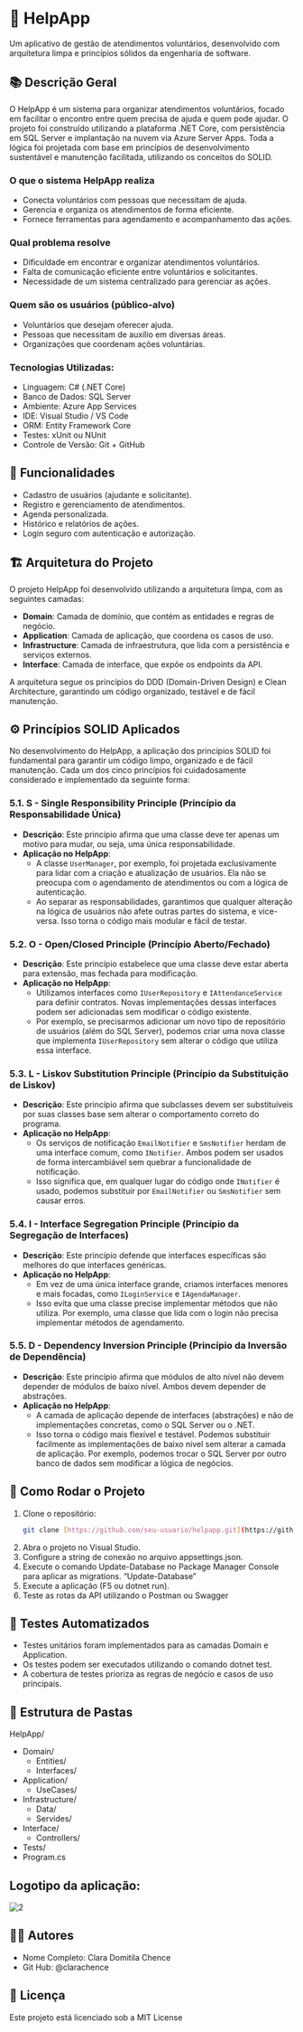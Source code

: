 # 📌  HelpApp

Um aplicativo de gestão de atendimentos voluntários, desenvolvido com arquitetura limpa e princípios sólidos da engenharia de software.

## 📚  Descrição Geral

O HelpApp é um sistema para organizar atendimentos voluntários, focado em facilitar o encontro entre quem precisa de ajuda e quem pode ajudar. O projeto foi construído utilizando a plataforma .NET Core, com persistência em SQL Server e implantação na nuvem via Azure Server Apps. Toda a lógica foi projetada com base em princípios de desenvolvimento sustentável e manutenção facilitada, utilizando os conceitos do SOLID.

### O que o sistema HelpApp realiza

- Conecta voluntários com pessoas que necessitam de ajuda.
- Gerencia e organiza os atendimentos de forma eficiente.
- Fornece ferramentas para agendamento e acompanhamento das ações.

### Qual problema resolve

- Dificuldade em encontrar e organizar atendimentos voluntários.
- Falta de comunicação eficiente entre voluntários e solicitantes.
- Necessidade de um sistema centralizado para gerenciar as ações.

### Quem são os usuários (público-alvo)

- Voluntários que desejam oferecer ajuda.
- Pessoas que necessitam de auxílio em diversas áreas.
- Organizações que coordenam ações voluntárias.

### Tecnologias Utilizadas:

- Linguagem: C# (.NET Core)
- Banco de Dados: SQL Server
- Ambiente: Azure App Services
- IDE: Visual Studio / VS Code
- ORM: Entity Framework Core
- Testes: xUnit ou NUnit
- Controle de Versão: Git + GitHub

##  🧪 Funcionalidades

- Cadastro de usuários (ajudante e solicitante).
- Registro e gerenciamento de atendimentos.
- Agenda personalizada.
- Histórico e relatórios de ações.
- Login seguro com autenticação e autorização.

## ️🏗️ Arquitetura do Projeto

O projeto HelpApp foi desenvolvido utilizando a arquitetura limpa, com as seguintes camadas:

- **Domain**: Camada de domínio, que contém as entidades e regras de negócio.
- **Application**: Camada de aplicação, que coordena os casos de uso.
- **Infrastructure**: Camada de infraestrutura, que lida com a persistência e serviços externos.
- **Interface**: Camada de interface, que expõe os endpoints da API.

A arquitetura segue os princípios do DDD (Domain-Driven Design) e Clean Architecture, garantindo um código organizado, testável e de fácil manutenção.

## ⚙️ Princípios SOLID Aplicados

No desenvolvimento do HelpApp, a aplicação dos princípios SOLID foi fundamental para garantir um código limpo, organizado e de fácil manutenção. Cada um dos cinco princípios foi cuidadosamente considerado e implementado da seguinte forma:

### 5.1. S - Single Responsibility Principle (Princípio da Responsabilidade Única)

- **Descrição**: Este princípio afirma que uma classe deve ter apenas um motivo para mudar, ou seja, uma única responsabilidade.
- **Aplicação no HelpApp**:
  - A classe `UserManager`, por exemplo, foi projetada exclusivamente para lidar com a criação e atualização de usuários. Ela não se preocupa com o agendamento de atendimentos ou com a lógica de autenticação.
  - Ao separar as responsabilidades, garantimos que qualquer alteração na lógica de usuários não afete outras partes do sistema, e vice-versa. Isso torna o código mais modular e fácil de testar.

### 5.2. O - Open/Closed Principle (Princípio Aberto/Fechado)

- **Descrição**: Este princípio estabelece que uma classe deve estar aberta para extensão, mas fechada para modificação.
- **Aplicação no HelpApp**:
  - Utilizamos interfaces como `IUserRepository` e `IAttendanceService` para definir contratos. Novas implementações dessas interfaces podem ser adicionadas sem modificar o código existente.
  - Por exemplo, se precisarmos adicionar um novo tipo de repositório de usuários (além do SQL Server), podemos criar uma nova classe que implementa `IUserRepository` sem alterar o código que utiliza essa interface.

### 5.3. L - Liskov Substitution Principle (Princípio da Substituição de Liskov)

- **Descrição**: Este princípio afirma que subclasses devem ser substituíveis por suas classes base sem alterar o comportamento correto do programa.
- **Aplicação no HelpApp**:
  - Os serviços de notificação `EmailNotifier` e `SmsNotifier` herdam de uma interface comum, como `INotifier`. Ambos podem ser usados de forma intercambiável sem quebrar a funcionalidade de notificação.
  - Isso significa que, em qualquer lugar do código onde `INotifier` é usado, podemos substituir por `EmailNotifier` ou `SmsNotifier` sem causar erros.

### 5.4. I - Interface Segregation Principle (Princípio da Segregação de Interfaces)

- **Descrição**: Este princípio defende que interfaces específicas são melhores do que interfaces genéricas.
- **Aplicação no HelpApp**:
  - Em vez de uma única interface grande, criamos interfaces menores e mais focadas, como `ILoginService` e `IAgendaManager`.
  - Isso evita que uma classe precise implementar métodos que não utiliza. Por exemplo, uma classe que lida com o login não precisa implementar métodos de agendamento.

### 5.5. D - Dependency Inversion Principle (Princípio da Inversão de Dependência)

- **Descrição**: Este princípio afirma que módulos de alto nível não devem depender de módulos de baixo nível. Ambos devem depender de abstrações.
- **Aplicação no HelpApp**:
  - A camada de aplicação depende de interfaces (abstrações) e não de implementações concretas, como o SQL Server ou o .NET.
  - Isso torna o código mais flexível e testável. Podemos substituir facilmente as implementações de baixo nível sem alterar a camada de aplicação. Por exemplo, podemos trocar o SQL Server por outro banco de dados sem modificar a lógica de negócios.

##  🔧 Como Rodar o Projeto

1. Clone o repositório:
   ```bash
   git clone [https://github.com/seu-usuario/helpapp.git](https://github.com/seu-usuario/helpapp.git)
2.	Abra o projeto no Visual Studio.
3.	Configure a string de conexão no arquivo appsettings.json.
4.	Execute o comando Update-Database no Package Manager Console para aplicar as migrations.
“Update-Database”
5.	Execute a aplicação (F5 ou dotnet run).
6.	Teste as rotas da API utilizando o Postman ou Swagger

##  🧪 Testes Automatizados
- Testes unitários foram implementados para as camadas Domain e Application. 
-  Os testes podem ser executados utilizando o comando dotnet test. 
-  A cobertura de testes prioriza as regras de negócio e casos de uso principais.
  
## 📂 Estrutura de Pastas
 HelpApp/ 
- Domain/
  - Entities/
  - Interfaces/
- Application/
  - UseCases/
- Infrastructure/
  - Data/
  - Servides/
- Interface/
  - Controllers/
- Tests/
- Program.cs
  
## Logotipo da aplicação:
![2](https://github.com/user-attachments/assets/166f3752-084c-487c-9b97-4f984b190524)

## 👨‍💻 Autores
- Nome Completo: Clara Domitila Chence
- Git Hub: @clarachence

## 📜 Licença
Este projeto está licenciado sob a MIT License 

